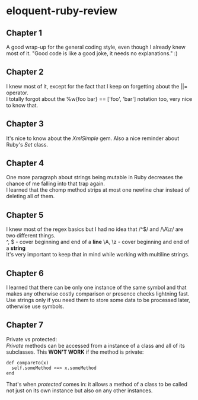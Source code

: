 # eloquent-ruby-review
## Chapter 1
A good wrap-up for the general coding style, even though I already knew most of it. "Good code is like a good joke, it needs no explanations." :)

## Chapter 2
I knew most of it, except for the fact that I keep on forgetting about the ||= operator.  
I totally forgot about the %w{foo bar} == ['foo', 'bar'] notation too, very nice to know that.

## Chapter 3
It's nice to know about the *XmlSimple* gem. Also a nice reminder about Ruby's *Set* class.

## Chapter 4
One more paragraph about strings being mutable in Ruby decreases the chance of me falling into that trap again.  
I learned that the chomp method strips at most one newline char instead of deleting all of them.

## Chapter 5
I knew most of the regex basics but I had no idea that /^$/ and /\A\z/ are two different things.  
^, $ - cover beginning and end of a **line**
\A, \z - cover beginning and end of a **string**  
It's very important to keep that in mind while working with multiline strings.

## Chapter 6
I learned that there can be only one instance of the same symbol and that makes any otherwise costly comparison or presence checks lightning fast. Use strings only if you need them to store some data to be processed later, otherwise use symbols.

## Chapter 7
Private vs protected:   
*Private* methods can be accessed from a instance of a class and all of its subclasses.
This **WON'T WORK** if the method is private:   
```
def compareTo(x)   
  self.someMethod <=> x.someMethod   
end   
```
That's when *protected* comes in: it allows a method of a class to be called not just on its own instance but also on any other instances.

